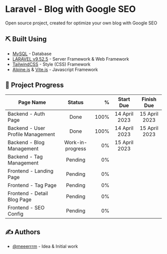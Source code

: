 
# Laravel - Blog with Google SEO

Open source project, created for optimize your own blog with Google SEO



## ⛏️ Built Using <a name = "built_using"></a>
- [MySQL](https://www.mysql.com/) - Database
- [LARAVEL v9.52.5](https://laravel.com/) - Server Framework & Web Framework
- [TailwindCSS](https://tailwindcss.com/) - Style (CSS) Framework
- [Alpine.js](https://alpinejs.dev/) & [Vite.js](https://vitejs.dev/) - Javascript Framework



## 📝 Project Progress <a name = "project_progress"></a>
| Page Name        | Status           | %  | Start Due | Finish Due |
| ---------------- |:----------------:| ------:|:----------------:|:----------------:|
| Backend - Auth Page | Done | 100% | 14 April 2023 | 15 April 2023 |
| Backend - User Profile Management | Done | 100% | 14 April 2023 | 15 April 2023 |
| Backend - Blog Management| Work-in-progress | 0% | 15 April 2023 | |
| Backend - Tag Management | Pending | 0% | | |
| Frontend - Landing Page | Pending | 0% | | |
| Frontend - Tag Page | Pending | 0% | | |
| Frontend - Detail Blog Page | Pending | 0% | | |
| Frontend - SEO Config | Pending |  0%| | |

## ✍️ Authors <a name = "authors"></a>
- [@meeerrrm](https://github.com/meeerrrm) - Idea & Initial work


